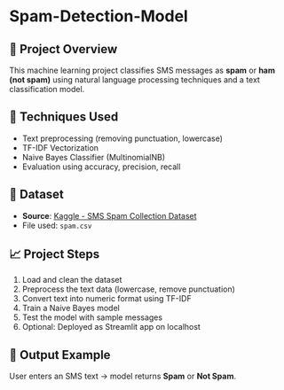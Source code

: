 # Spam-Detection-Model

## 📌 Project Overview
This machine learning project classifies SMS messages as **spam** or **ham (not spam)** using natural language processing techniques and a text classification model.

## 🧠 Techniques Used
- Text preprocessing (removing punctuation, lowercase)
- TF-IDF Vectorization
- Naive Bayes Classifier (MultinomialNB)
- Evaluation using accuracy, precision, recall

## 📂 Dataset
- **Source**: [Kaggle - SMS Spam Collection Dataset](https://www.kaggle.com/datasets/uciml/sms-spam-collection-dataset)
- File used: `spam.csv`

## 📈 Project Steps
1. Load and clean the dataset
2. Preprocess the text data (lowercase, remove punctuation)
3. Convert text into numeric format using TF-IDF
4. Train a Naive Bayes model
5. Test the model with sample messages
6. Optional: Deployed as Streamlit app on localhost

## 🧪 Output Example
User enters an SMS text → model returns **Spam** or **Not Spam**.
